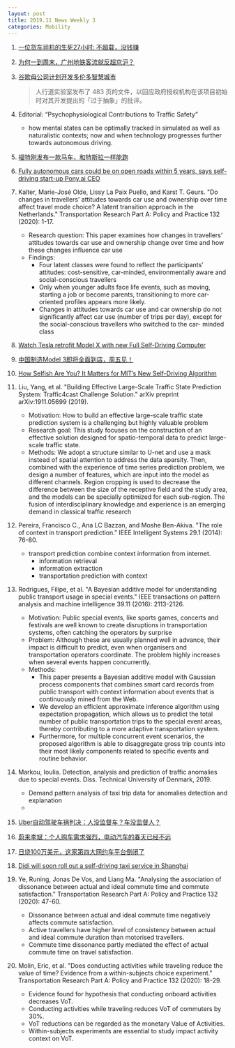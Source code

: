 ```yaml
---
layout: post
title: 2019.11 News Weekly 3
categories: Mobility
---
```


1. [一位货车司机的生死27小时: 不超载，没钱赚](https://www.huxiu.com/article/326616.html)

2. [为何一到周末，广州地铁客流就反超京沪？](https://www.huxiu.com/article/326635.html)

3. [谷歌母公司计划开发多伦多智慧城市](https://www.jiqizhixin.com/dailies/7329f31c-d5f5-449e-8610-50ce7061f82e)

    > 人行道实验室发布了 483 页的文件，以回应政府授权机构在该项目初始时对其开发提出的「过于抽象」的批评。

4. Editorial: “Psychophysiological Contributions to Traffic Safety”

    - how mental states can be optimally tracked in simulated as well as naturalistic contexts; now and when technology progresses further towards autonomous driving.

5. [福特刚发布一款马车，和特斯拉一样能跑](https://www.huxiu.com/article/326696.html)

6. [Fully autonomous cars could be on open roads within 5 years, says self-driving start-up Pony.ai CEO](https://www.cnbc.com/2019/11/18/fully-autonomous-cars-could-be-on-roads-in-5-years-says-ponyai-ceo.html)

7. Kalter, Marie-José Olde, Lissy La Paix Puello, and Karst T. Geurs. "Do changes in travellers’ attitudes towards car use and ownership over time affect travel mode choice? A latent transition approach in the Netherlands." Transportation Research Part A: Policy and Practice 132 (2020): 1-17.

    - Research question: This paper examines how changes in travellers’ attitudes towards car use and ownership change over time and how these changes influence car use
    - Findings:
        - Four latent classes were found to reflect the participants’ attitudes: cost-sensitive, car-minded, environmentally aware and social-conscious travellers
        - Only when younger adults face life events, such as moving, starting a job or become parents, transitioning to more car-oriented profiles appears more likely. 
        - Changes in attitudes towards car use and car ownership do not significantly affect car use (number of trips per day), except for the social-conscious travellers who switched to the car- minded class

8. [Watch Tesla retrofit Model X with new Full Self-Driving Computer](https://electrek.co/2019/11/19/tesla-retrofit-model-x-full-self-driving-computer-video/)

9. [中国制造Model 3即将全面到店，周五见！](https://weibo.com/ttarticle/p/show?id=2309404440407147675756#_0)

10. [How Selfish Are You? It Matters for MIT’s New Self-Driving Algorithm](https://singularityhub.com/2019/11/19/how-selfish-are-you-it-matters-for-mits-new-self-driving-algorithm/)

11. Liu, Yang, et al. "Building Effective Large-Scale Traffic State Prediction System: Traffic4cast Challenge Solution." arXiv preprint arXiv:1911.05699 (2019).

    - Motivation: How to build an effective large-scale traffic state prediction system is a challenging but highly valuable problem
    - Research goal: This study focuses on the construction of an effective solution designed for spatio-temporal data to predict large- scale traffic state.
    - Methods: We adopt a structure similar to U-net and use a mask instead of spatial attention to address the data sparsity. Then, combined with the experience of time series prediction problem, we design a number of features, which are input into the model as different channels. Region cropping is used to decrease the difference between the size of the receptive field and the study area, and the models can be specially optimized for each sub-region. The fusion of interdisciplinary knowledge and experience is an emerging demand in classical traffic research

12. Pereira, Francisco C., Ana LC Bazzan, and Moshe Ben-Akiva. "The role of context in transport prediction." IEEE Intelligent Systems 29.1 (2014): 76-80.

    - transport prediction combine context information from internet. 
        - information retrieval
        - information extraction
        - transportation prediction with context 

13. Rodrigues, Filipe, et al. "A Bayesian additive model for understanding public transport usage in special events." IEEE transactions on pattern analysis and machine intelligence 39.11 (2016): 2113-2126.

    - Motivation: Public special events, like sports games, concerts and festivals are well known to create disruptions in transportation systems, often catching the operators by surprise
    - Problem: Although these are usually planned well in advance, their impact is difficult to predict, even when organisers and transportation operators coordinate. The problem highly increases when several events happen concurrently.
    - Methods:
        - This paper presents a Bayesian additive model with Gaussian process components that combines smart card records from public transport with context information about events that is continuously mined from the Web.
        - We develop an efficient approximate inference algorithm using expectation propagation, which allows us to predict the total number of public transportation trips to the special event areas, thereby contributing to a more adaptive transportation system.
        - Furthermore, for multiple concurrent event scenarios, the proposed algorithm is able to disaggregate gross trip counts into their most likely components related to specific events and routine behavior.

14. Markou, Ioulia. Detection, analysis and prediction of traffic anomalies due to special events. Diss. Technical University of Denmark, 2019.

    - Demand pattern analysis of taxi trip data for anomalies detection and explanation
    - 

15. [Uber自动驾驶车祸判决：人没监督车？车没监督人？](https://www.huxiu.com/article/327121.html)

16. [蔚来李斌：个人购车需求强烈，电动汽车的春天已经不远](https://36kr.com/p/5268075)

17. [日烧100万美元，这家第四大网约车平台倒闭了](https://36kr.com/p/5268192)

18. [Didi will soon roll out a self-driving taxi service in Shanghai](https://www.scmp.com/tech/article/3038595/didi-will-soon-roll-out-self-driving-taxi-service-shanghai)

19. Ye, Runing, Jonas De Vos, and Liang Ma. "Analysing the association of dissonance between actual and ideal commute time and commute satisfaction." Transportation Research Part A: Policy and Practice 132 (2020): 47-60.

    - Dissonance between actual and ideal commute time negatively affects commute satisfaction.
    - Active travellers have higher level of consistency between actual and ideal commute duration than motorised travellers.
    - Commute time dissonance partly mediated the effect of actual commute time on travel satisfaction.

20. Molin, Eric, et al. "Does conducting activities while traveling reduce the value of time? Evidence from a within-subjects choice experiment." Transportation Research Part A: Policy and Practice 132 (2020): 18-29.

    - Evidence found for hypothesis that conducting onboard activities decreases VoT.
    - Conducting activities while traveling reduces VoT of commuters by 30%.
    - VoT reductions can be regarded as the monetary Value of Activities.
    - Within-subjects experiments are essential to study impact activity context on VoT.